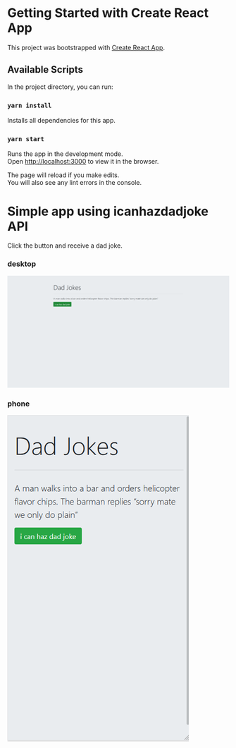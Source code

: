 # Getting Started with Create React App

This project was bootstrapped with [Create React App](https://github.com/facebook/create-react-app).

## Available Scripts

In the project directory, you can run:

### `yarn install`

Installs all dependencies for this app.

### `yarn start`

Runs the app in the development mode.\
Open [http://localhost:3000](http://localhost:3000) to view it in the browser.

The page will reload if you make edits.\
You will also see any lint errors in the console.


# Simple app using icanhazdadjoke API

Click the button and receive a dad joke.
### desktop

![desktop](./media/dadJokeDesktop.png)

### phone

![phone](./media/dadJokePhone.png)
